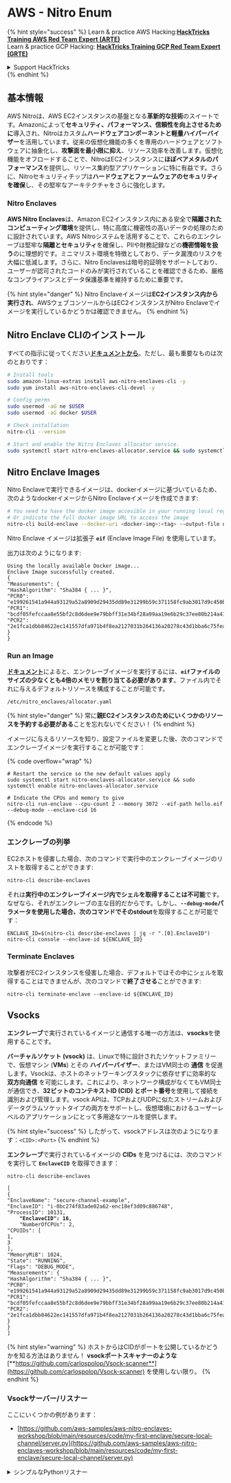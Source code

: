 # AWS - Nitro Enum

{% hint style="success" %}
Learn & practice AWS Hacking:<img src="../../../../.gitbook/assets/image (1) (1) (1).png" alt="" data-size="line">[**HackTricks Training AWS Red Team Expert (ARTE)**](https://training.hacktricks.xyz/courses/arte)<img src="../../../../.gitbook/assets/image (1) (1) (1).png" alt="" data-size="line">\
Learn & practice GCP Hacking: <img src="../../../../.gitbook/assets/image (2).png" alt="" data-size="line">[**HackTricks Training GCP Red Team Expert (GRTE)**<img src="../../../../.gitbook/assets/image (2).png" alt="" data-size="line">](https://training.hacktricks.xyz/courses/grte)

<details>

<summary>Support HackTricks</summary>

* Check the [**subscription plans**](https://github.com/sponsors/carlospolop)!
* **Join the** 💬 [**Discord group**](https://discord.gg/hRep4RUj7f) or the [**telegram group**](https://t.me/peass) or **follow** us on **Twitter** 🐦 [**@hacktricks\_live**](https://twitter.com/hacktricks_live)**.**
* **Share hacking tricks by submitting PRs to the** [**HackTricks**](https://github.com/carlospolop/hacktricks) and [**HackTricks Cloud**](https://github.com/carlospolop/hacktricks-cloud) github repos.

</details>
{% endhint %}

## 基本情報

AWS Nitroは、AWS EC2インスタンスの基盤となる**革新的な技術**のスイートです。Amazonによって**セキュリティ、パフォーマンス、信頼性を向上させるために**導入され、Nitroはカスタム**ハードウェアコンポーネントと軽量ハイパーバイザー**を活用しています。従来の仮想化機能の多くを専用のハードウェアとソフトウェアに抽象化し、**攻撃面を最小限に抑え**、リソース効率を改善します。仮想化機能をオフロードすることで、NitroはEC2インスタンスに**ほぼベアメタルのパフォーマンス**を提供し、リソース集約型アプリケーションに特に有益です。さらに、Nitroセキュリティチップは**ハードウェアとファームウェアのセキュリティを確保**し、その堅牢なアーキテクチャをさらに強化します。

### Nitro Enclaves

**AWS Nitro Enclaves**は、Amazon EC2インスタンス内にある安全で**隔離されたコンピューティング環境**を提供し、特に高度に機密性の高いデータの処理のために設計されています。AWS Nitroシステムを活用することで、これらのエンクレーブは堅牢な**隔離とセキュリティ**を確保し、PIIや財務記録などの**機密情報を扱う**のに理想的です。ミニマリスト環境を特徴としており、データ漏洩のリスクを大幅に低減します。さらに、Nitro Enclavesは暗号的証明をサポートしており、ユーザーが認可されたコードのみが実行されていることを確認できるため、厳格なコンプライアンスとデータ保護基準を維持するために重要です。

{% hint style="danger" %}
Nitro Enclaveイメージは**EC2インスタンス内から実行され**、AWSウェブコンソールからはEC2インスタンスがNitro Enclaveでイメージを実行しているかどうかは確認できません。
{% endhint %}

## Nitro Enclave CLIのインストール

すべての指示に従ってください[**ドキュメントから**](https://catalog.us-east-1.prod.workshops.aws/event/dashboard/en-US/workshop/1-my-first-enclave/1-1-nitro-enclaves-cli#run-connect-and-terminate-the-enclave)。ただし、最も重要なものは次のとおりです：
```bash
# Install tools
sudo amazon-linux-extras install aws-nitro-enclaves-cli -y
sudo yum install aws-nitro-enclaves-cli-devel -y

# Config perms
sudo usermod -aG ne $USER
sudo usermod -aG docker $USER

# Check installation
nitro-cli --version

# Start and enable the Nitro Enclaves allocator service.
sudo systemctl start nitro-enclaves-allocator.service && sudo systemctl enable nitro-enclaves-allocator.service
```
## Nitro Enclave Images

Nitro Enclaveで実行できるイメージは、dockerイメージに基づいているため、次のようなdockerイメージからNitro Enclaveイメージを作成できます:
```bash
# You need to have the docker image accesible in your running local registry
# Or indicate the full docker image URL to access the image
nitro-cli build-enclave --docker-uri <docker-img>:<tag> --output-file nitro-img.eif
```
Nitro Enclave イメージは拡張子 **`eif`** (Enclave Image File) を使用しています。

出力は次のようになります:
```
Using the locally available Docker image...
Enclave Image successfully created.
{
"Measurements": {
"HashAlgorithm": "Sha384 { ... }",
"PCR0": "e199261541a944a93129a52a8909d29435dd89e31299b59c371158fc9ab3017d9c450b0a580a487e330b4ac691943284",
"PCR1": "bcdf05fefccaa8e55bf2c8d6dee9e79bbff31e34bf28a99aa19e6b29c37ee80b214a414b7607236edf26fcb78654e63f",
"PCR2": "2e1fca1dbb84622ec141557dfa971b4f8ea2127031b264136a20278c43d1bba6c75fea286cd4de9f00450b6a8db0e6d3"
}
}
```
### Run an Image

[**ドキュメント**](https://catalog.us-east-1.prod.workshops.aws/event/dashboard/en-US/workshop/1-my-first-enclave/1-1-nitro-enclaves-cli#run-connect-and-terminate-the-enclave)によると、エンクレーブイメージを実行するには、**`eif`ファイルのサイズの少なくとも4倍のメモリを割り当てる必要があります**。ファイル内でそれに与えるデフォルトリソースを構成することが可能です。
```shell
/etc/nitro_enclaves/allocator.yaml
```
{% hint style="danger" %}
常に**親EC2インスタンスのためにいくつかのリソースを予約する必要がある**ことを忘れないでください！
{% endhint %}

イメージに与えるリソースを知り、設定ファイルを変更した後、次のコマンドでエンクレーブイメージを実行することが可能です：

{% code overflow="wrap" %}
```shell
# Restart the service so the new default values apply
sudo systemctl start nitro-enclaves-allocator.service && sudo systemctl enable nitro-enclaves-allocator.service

# Indicate the CPUs and memory to give
nitro-cli run-enclave --cpu-count 2 --memory 3072 --eif-path hello.eif --debug-mode --enclave-cid 16
```
{% endcode %}

### エンクレーブの列挙

EC2ホストを侵害した場合、次のコマンドで実行中のエンクレーブイメージのリストを取得することができます:
```bash
nitro-cli describe-enclaves
```
それは**実行中のエンクレーブイメージ内でシェルを取得することは不可能**です。なぜなら、それがエンクレーブの主な目的だからです。しかし、**`--debug-mode`**パラメータを使用した場合、次のコマンドでその**stdout**を取得することが可能です：
```shell
ENCLAVE_ID=$(nitro-cli describe-enclaves | jq -r ".[0].EnclaveID")
nitro-cli console --enclave-id ${ENCLAVE_ID}
```
### Terminate Enclaves

攻撃者がEC2インスタンスを侵害した場合、デフォルトではその中にシェルを取得することはできませんが、次のコマンドで**終了させる**ことができます:
```shell
nitro-cli terminate-enclave --enclave-id ${ENCLAVE_ID}
```
## Vsocks

**エンクレーブ**で実行されているイメージと通信する唯一の方法は、**vsocks**を使用することです。

**バーチャルソケット (vsock)** は、Linuxで特に設計されたソケットファミリーで、仮想マシン (**VMs**) とその **ハイパーバイザー**、またはVM同士の **通信** を促進します。Vsockは、ホストのネットワーキングスタックに依存せずに効率的な **双方向通信** を可能にします。これにより、ネットワーク構成がなくてもVM同士が通信でき、**32ビットのコンテキストID (CID) とポート番号**を使用して接続を識別および管理します。vsock APIは、TCPおよびUDPに似たストリームおよびデータグラムソケットタイプの両方をサポートし、仮想環境におけるユーザーレベルのアプリケーションにとって多用途なツールを提供します。

{% hint style="success" %}
したがって、vsockアドレスは次のようになります：`<CID>:<Port>`
{% endhint %}

**エンクレーブ**で実行されているイメージの **CIDs** を見つけるには、次のコマンドを実行して **`EnclaveCID`** を取得できます：

<pre class="language-bash"><code class="lang-bash">nitro-cli describe-enclaves

[
{
"EnclaveName": "secure-channel-example",
"EnclaveID": "i-0bc274f83ade02a62-enc18ef3d09c886748",
"ProcessID": 10131,
<strong>    "EnclaveCID": 16,
</strong>    "NumberOfCPUs": 2,
"CPUIDs": [
1,
3
],
"MemoryMiB": 1024,
"State": "RUNNING",
"Flags": "DEBUG_MODE",
"Measurements": {
"HashAlgorithm": "Sha384 { ... }",
"PCR0": "e199261541a944a93129a52a8909d29435dd89e31299b59c371158fc9ab3017d9c450b0a580a487e330b4ac691943284",
"PCR1": "bcdf05fefccaa8e55bf2c8d6dee9e79bbff31e34bf28a99aa19e6b29c37ee80b214a414b7607236edf26fcb78654e63f",
"PCR2": "2e1fca1dbb84622ec141557dfa971b4f8ea2127031b264136a20278c43d1bba6c75fea286cd4de9f00450b6a8db0e6d3"
}
}
]
</code></pre>

{% hint style="warning" %}
ホストからはCIDがポートを公開しているかどうかを知る方法はありません！ **vsockポートスキャナーのような** [**https://github.com/carlospolop/Vsock-scanner**](https://github.com/carlospolop/Vsock-scanner) を使用しない限り。
{% endhint %}

### Vsockサーバー/リスナー

ここにいくつかの例があります：

* [https://github.com/aws-samples/aws-nitro-enclaves-workshop/blob/main/resources/code/my-first-enclave/secure-local-channel/server.py](https://github.com/aws-samples/aws-nitro-enclaves-workshop/blob/main/resources/code/my-first-enclave/secure-local-channel/server.py)

<details>

<summary>シンプルなPythonリスナー</summary>
```python
#!/usr/bin/env python3

# From
https://medium.com/@F.DL/understanding-vsock-684016cf0eb0

import socket

CID = socket.VMADDR_CID_HOST
PORT = 9999

s = socket.socket(socket.AF_VSOCK, socket.SOCK_STREAM)
s.bind((CID, PORT))
s.listen()
(conn, (remote_cid, remote_port)) = s.accept()

print(f"Connection opened by cid={remote_cid} port={remote_port}")

while True:
buf = conn.recv(64)
if not buf:
break

print(f"Received bytes: {buf}")
```
</details>
```bash
# Using socat
socat VSOCK-LISTEN:<port>,fork EXEC:"echo Hello from server!"
```
### Vsock クライアント

例:

* [https://github.com/aws-samples/aws-nitro-enclaves-workshop/blob/main/resources/code/my-first-enclave/secure-local-channel/client.py](https://github.com/aws-samples/aws-nitro-enclaves-workshop/blob/main/resources/code/my-first-enclave/secure-local-channel/client.py)

<details>

<summary>シンプルな Python クライアント</summary>
```python
#!/usr/bin/env python3

#From https://medium.com/@F.DL/understanding-vsock-684016cf0eb0

import socket

CID = socket.VMADDR_CID_HOST
PORT = 9999

s = socket.socket(socket.AF_VSOCK, socket.SOCK_STREAM)
s.connect((CID, PORT))
s.sendall(b"Hello, world!")
s.close()
```
</details>
```bash
# Using socat
echo "Hello, vsock!" | socat - VSOCK-CONNECT:3:5000
```
### Vsock Proxy

ツール vsock-proxy は、別のアドレスで vsock プロキシをプロキシすることを可能にします。例えば：
```bash
vsock-proxy 8001 ip-ranges.amazonaws.com 443 --config your-vsock-proxy.yaml
```
これは**vsockのローカルポート8001**を`ip-ranges.amazonaws.com:443`に転送し、ファイル**`your-vsock-proxy.yaml`**には`ip-ranges.amazonaws.com:443`にアクセスするための次の内容が含まれている可能性があります：
```yaml
allowlist:
- {address: ip-ranges.amazonaws.com, port: 443}
```
EC2ホストによって使用されるvsockアドレス（**`<CID>:<Port>`**）を見ることが可能です（`3:8001`に注意してください。3はCIDで、8001はポートです）：

{% code overflow="wrap" %}
```bash
sudo ss -l -p -n | grep v_str
v_str LISTEN 0      0                                                                              3:8001                   *:*     users:(("vsock-proxy",pid=9458,fd=3))
```
{% endcode %}

## Nitro Enclave Atestation & KMS

Nitro Enclaves SDKを使用すると、エンクレーブはNitro **ハイパーバイザー**から**暗号的に署名されたアテステーション文書**を要求できます。この文書には、そのエンクレーブに特有の**ユニークな測定値**が含まれています。これらの測定値は、**ハッシュおよびプラットフォーム構成レジスタ（PCR）**を含み、アテステーションプロセス中に**エンクレーブのアイデンティティを証明し**、**外部サービスとの信頼を構築する**ために使用されます。アテステーション文書には通常、PCR0、PCR1、PCR2のような値が含まれており、これはエンクレーブEIFを構築および保存する際に遭遇したことがあります。

[**docs**](https://catalog.us-east-1.prod.workshops.aws/event/dashboard/en-US/workshop/1-my-first-enclave/1-3-cryptographic-attestation#a-unique-feature-on-nitro-enclaves)から、これらはPCR値です：

<table><thead><tr><th width="97">PCR</th><th width="221">ハッシュの...</th><th>説明</th></tr></thead><tbody><tr><td>PCR0</td><td>エンクレーブイメージファイル</td><td>セクションデータなしで、イメージファイルの内容の連続した測定。</td></tr><tr><td>PCR1</td><td>Linuxカーネルとブートストラップ</td><td>カーネルとブートramfsデータの連続した測定。</td></tr><tr><td>PCR2</td><td>アプリケーション</td><td>ブートramfsなしで、ユーザーアプリケーションの連続した順序の測定。</td></tr><tr><td>PCR3</td><td>親インスタンスに割り当てられたIAMロール</td><td>親インスタンスに割り当てられたIAMロールの連続した測定。親インスタンスが正しいIAMロールを持っている場合にのみ、アテステーションプロセスが成功することを保証します。</td></tr><tr><td>PCR4</td><td>親インスタンスのインスタンスID</td><td>親インスタンスのIDの連続した測定。親インスタンスが特定のインスタンスIDを持っている場合にのみ、アテステーションプロセスが成功することを保証します。</td></tr><tr><td>PCR8</td><td>エンクレーブイメージファイル署名証明書</td><td>エンクレーブイメージファイルに指定された署名証明書の測定。特定の証明書によって署名されたエンクレーブイメージファイルからブートされた場合にのみ、アテステーションプロセスが成功することを保証します。</td></tr></tbody></table>

**暗号的アテステーション**をアプリケーションに統合し、**AWS KMS**のようなサービスとの事前構築された統合を活用できます。AWS KMSは**エンクレーブアテステーションを検証**でき、キー政策にアテステーションベースの条件キー（`kms:RecipientAttestation:ImageSha384`および`kms:RecipientAttestation:PCR`）を提供します。これらのポリシーは、AWS KMSがKMSキーを使用する操作を**エンクレーブのアテステーション文書が有効であり、**指定された条件を満たす場合にのみ許可することを保証します。

{% hint style="success" %}
デバッグ（--debug）モードのエンクレーブは、ゼロ（`000000000000000000000000000000000000000000000000`）で構成されたPCRを持つアテステーション文書を生成することに注意してください。したがって、これらの値をチェックするKMSポリシーは失敗します。
{% endhint %}

### PCRバイパス

攻撃者の視点から見ると、いくつかのPCRはエンクレーブイメージの一部またはすべてを変更することを許可し、依然として有効であることに注意してください（たとえば、PCR4は親インスタンスのIDのみをチェックするため、そのEC2で任意のエンクレーブイメージを実行することでこの潜在的なPCR要件を満たすことができます）。

したがって、EC2インスタンスを侵害した攻撃者は、これらの保護を回避するために他のエンクレーブイメージを実行できる可能性があります。

各保護を回避するために新しいイメージを変更/作成する方法に関する研究（特に明らかでないもの）はまだTODOです。

## 参考文献

* [https://medium.com/@F.DL/understanding-vsock-684016cf0eb0](https://medium.com/@F.DL/understanding-vsock-684016cf0eb0)
* AWSのNitroチュートリアルのすべての部分：[https://catalog.us-east-1.prod.workshops.aws/event/dashboard/en-US/workshop/1-my-first-enclave/1-1-nitro-enclaves-cli](https://catalog.us-east-1.prod.workshops.aws/event/dashboard/en-US/workshop/1-my-first-enclave/1-1-nitro-enclaves-cli)

{% hint style="success" %}
AWSハッキングを学び、実践する：<img src="../../../../.gitbook/assets/image (1) (1) (1).png" alt="" data-size="line">[**HackTricks Training AWS Red Team Expert (ARTE)**](https://training.hacktricks.xyz/courses/arte)<img src="../../../../.gitbook/assets/image (1) (1) (1).png" alt="" data-size="line">\
GCPハッキングを学び、実践する：<img src="../../../../.gitbook/assets/image (2).png" alt="" data-size="line">[**HackTricks Training GCP Red Team Expert (GRTE)**<img src="../../../../.gitbook/assets/image (2).png" alt="" data-size="line">](https://training.hacktricks.xyz/courses/grte)

<details>

<summary>HackTricksをサポートする</summary>

* [**サブスクリプションプラン**](https://github.com/sponsors/carlospolop)を確認してください！
* **💬 [**Discordグループ**](https://discord.gg/hRep4RUj7f)または[**Telegramグループ**](https://t.me/peass)に参加するか、**Twitter** 🐦 [**@hacktricks\_live**](https://twitter.com/hacktricks_live)**をフォローしてください。**
* **[**HackTricks**](https://github.com/carlospolop/hacktricks)および[**HackTricks Cloud**](https://github.com/carlospolop/hacktricks-cloud)のGitHubリポジトリにPRを提出してハッキングトリックを共有してください。**

</details>
{% endhint %}
